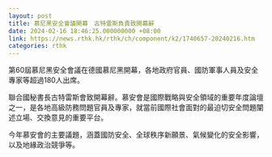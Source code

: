 ```yaml
---
layout: post
title: 慕尼黑安全會議開幕　古特雷斯負責致開幕辭
date: 2024-02-16 18:46:25.000000000 +08:00
link: https://news.rthk.hk/rthk/ch/component/k2/1740657-20240216.htm
categories: rthk
---
```


第60屆慕尼黑安全會議在德國慕尼黑開幕，各地政府官員、國防軍事人員及安全專家等超過180人出席。

聯合國秘書長古特雷斯會致開幕辭。慕安會是國際戰略與安全領域的重要年度論壇之一，是各地高級防務問題官員及專家，就當前國際社會面對的最迫切安全問題闡述立場、交換意見的重要平台。

今年慕安會的主要議題，涵蓋國防安全、全球秩序新願景、氣候變化的安全影響，以及地緣政治競爭等。
